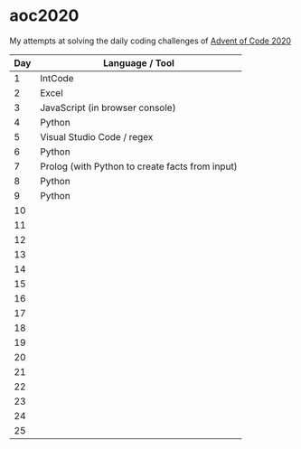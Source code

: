 # aoc2020

My attempts at solving the daily coding challenges of [Advent of Code 2020](https://adventofcode.com/2020)

| Day | Language / Tool                                 |
| --- | ----------------------------------------------- |
| 1   | IntCode                                         |
| 2   | Excel                                           |
| 3   | JavaScript (in browser console)                 |
| 4   | Python                                          |
| 5   | Visual Studio Code / regex                      |
| 6   | Python                                          |
| 7   | Prolog (with Python to create facts from input) |
| 8   | Python                                          |
| 9   | Python                                          |
| 10  |                                                 |
| 11  |                                                 |
| 12  |                                                 |
| 13  |                                                 |
| 14  |                                                 |
| 15  |                                                 |
| 16  |                                                 |
| 17  |                                                 |
| 18  |                                                 |
| 19  |                                                 |
| 20  |                                                 |
| 21  |                                                 |
| 22  |                                                 |
| 23  |                                                 |
| 24  |                                                 |
| 25  |                                                 |
